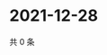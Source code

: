 # 2021-12-28

共 0 条

<!-- BEGIN WEIBO -->
<!-- 最后更新时间 Tue Dec 28 2021 01:22:18 GMT+0800 (China Standard Time) -->

<!-- END WEIBO -->
